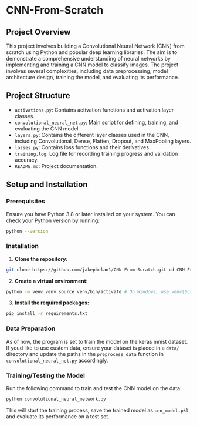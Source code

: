 # CNN-From-Scratch

## Project Overview

This project involves building a Convolutional Neural Network (CNN) from scratch using Python and popular deep learning libraries. The aim is to demonstrate a comprehensive understanding of neural networks by implementing and training a CNN model to classify images. The project involves several complexities, including data preprocessing, model architecture design, training the model, and evaluating its performance.

## Project Structure

- `activations.py`: Contains activation functions and activation layer classes.
- `convolutional_neural_net.py`: Main script for defining, training, and evaluating the CNN model.
- `layers.py`: Contains the different layer classes used in the CNN, including Convolutional, Dense, Flatten, Dropout, and MaxPooling layers.
- `losses.py`: Contains loss functions and their derivatives.
- `training.log`: Log file for recording training progress and validation accuracy.
- `README.md`: Project documentation.

## Setup and Installation

### Prerequisites

Ensure you have Python 3.8 or later installed on your system. You can check your Python version by running:

```bash
python --version
```

### Installation 
1. **Clone the repository:** 
```bash
git clone https://github.com/jakephelan1/CNN-From-Scratch.git cd CNN-From-Scratch` 
```
2. **Create a virtual environment:** 
```bash
python -m venv venv source venv/bin/activate # On Windows, use venv\Scripts\activate
```
3. **Install the required packages:** 
```bash
pip install -r requirements.txt
``` 

### Data Preparation 
As of now, the program is set to train the model on the keras mnist dataset. If youd like to use custom data, ensure your dataset is placed in a `data/` directory and update the paths in the `preprocess_data` function in `convolutional_neural_net.py` accordingly. 

### Training/Testing the Model
 Run the following command to train and test the CNN model on the data: 
```bash
python convolutional_neural_network.py
```

This will start the training process, save the trained model as `cnn_model.pkl`, and evaluate its performance on a test set.





